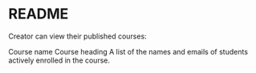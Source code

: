 # README

Creator can view their published courses:

Course name
Course heading
A list of the names and emails of students actively enrolled in the course.
